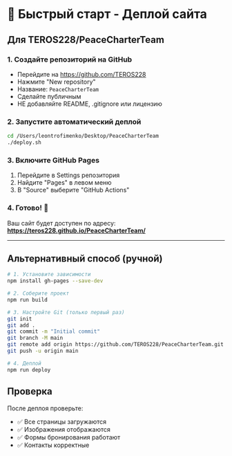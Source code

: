 # 🚀 Быстрый старт - Деплой сайта

## Для TEROS228/PeaceCharterTeam

### 1. Создайте репозиторий на GitHub
- Перейдите на https://github.com/TEROS228
- Нажмите "New repository"
- Название: `PeaceCharterTeam`
- Сделайте публичным
- НЕ добавляйте README, .gitignore или лицензию

### 2. Запустите автоматический деплой
```bash
cd /Users/leontrofimenko/Desktop/PeaceCharterTeam
./deploy.sh
```

### 3. Включите GitHub Pages
1. Перейдите в Settings репозитория
2. Найдите "Pages" в левом меню
3. В "Source" выберите "GitHub Actions"

### 4. Готово! 🎉
Ваш сайт будет доступен по адресу:
**https://teros228.github.io/PeaceCharterTeam/**

---

## Альтернативный способ (ручной)

```bash
# 1. Установите зависимости
npm install gh-pages --save-dev

# 2. Соберите проект
npm run build

# 3. Настройте Git (только первый раз)
git init
git add .
git commit -m "Initial commit"
git branch -M main
git remote add origin https://github.com/TEROS228/PeaceCharterTeam.git
git push -u origin main

# 4. Деплой
npm run deploy
```

## Проверка
После деплоя проверьте:
- ✅ Все страницы загружаются
- ✅ Изображения отображаются
- ✅ Формы бронирования работают
- ✅ Контакты корректные
